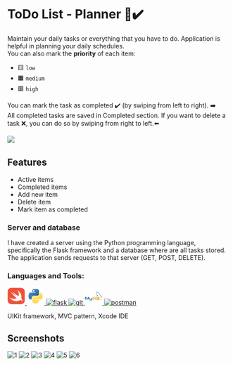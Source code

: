 # ToDo List - Planner :page_with_curl::heavy_check_mark:

Maintain your daily tasks or everything that you have to do. Application is helpful in planning your daily schedules.<br>
You can also mark the <b>priority</b> of each item:
- 🟨 `low`
- 🟧 `medium`
- 🟥 `high`


You can mark the task as completed :heavy_check_mark: (by swiping from left to right). :arrow_right:<br>All completed tasks are saved in Completed section.
If you want to delete a task :x:, you can do so by swiping from right to left.:arrow_left:

<a href="https://apps.apple.com/rs/app/todo-list-planner/id1620030818"><img src="https://i.ibb.co/GttYVpZ/appstore.png"></img></a>

## Features
- Active items
- Completed items
- Add new item
- Delete item
- Mark item as completed

### Server and database
I have created a server using the Python programming language, specifically the Flask framework and a database where are all tasks stored. 
The application sends requests to that server (GET, POST, DELETE).

<h3 align="left">Languages and Tools:</h3>
<p align="left"> 
  <a href="https://developer.apple.com/swift/" target="_blank" rel="noreferrer"> <img src="https://raw.githubusercontent.com/devicons/devicon/master/icons/swift/swift-original.svg" alt="swift" width="40" height="40"/> </a>
  <a href="https://www.python.org" target="_blank" rel="noreferrer"> <img src="https://raw.githubusercontent.com/devicons/devicon/master/icons/python/python-original.svg" alt="python" width="40" height="40"/> </a> 
  <a href="https://flask.palletsprojects.com/" target="_blank" rel="noreferrer"> <img src="https://www.vectorlogo.zone/logos/pocoo_flask/pocoo_flask-icon.svg" alt="flask" width="40" height="40"/> </a> 
  <a href="https://git-scm.com/" target="_blank" rel="noreferrer"> <img src="https://www.vectorlogo.zone/logos/git-scm/git-scm-icon.svg" alt="git" width="40" height="40"/> </a> 
  <a href="https://www.mysql.com/" target="_blank" rel="noreferrer"> <img src="https://raw.githubusercontent.com/devicons/devicon/master/icons/mysql/mysql-original-wordmark.svg" alt="mysql" width="40" height="40"/> </a> 
  <a href="https://postman.com" target="_blank" rel="noreferrer"> <img src="https://www.vectorlogo.zone/logos/getpostman/getpostman-icon.svg" alt="postman" width="40" height="40"/> </a> 

UIKit framework, MVC pattern, Xcode IDE
  
## Screenshots
![1](https://user-images.githubusercontent.com/86428327/173867613-1425eab7-9274-469a-9c1d-1a43f501007b.PNG)
![2](https://user-images.githubusercontent.com/86428327/173867630-69f78301-4d75-4360-a36a-f0695e0cacde.PNG)
![3](https://user-images.githubusercontent.com/86428327/173867646-f6e41775-8f69-4945-8be3-9bcf523c0b7c.PNG)
![4](https://user-images.githubusercontent.com/86428327/173867671-7dcf5527-9d46-421e-924f-3bc4187f3faf.PNG)
![5](https://user-images.githubusercontent.com/86428327/173868146-bde519aa-d521-4b62-b67d-1da4c921638a.PNG)
![6](https://user-images.githubusercontent.com/86428327/173868166-35ae71fe-d8fc-40bf-a0cc-ab47d60c7533.PNG)

